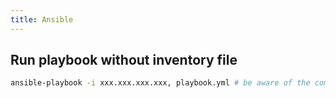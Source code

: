 ```yaml
---
title: Ansible
---
```


## Run playbook without inventory file

```bash
ansible-playbook -i xxx.xxx.xxx.xxx, playbook.yml # be aware of the comma
```